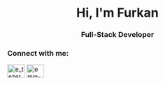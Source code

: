 <h1 align="center">Hi, I'm Furkan</h1>
<h3 align="center">Full-Stack Developer</h3>

<h3 align="left">Connect with me:</h3>
<p align="left">
<a href="https://twitter.com/e_tezeren" target="blank"><img align="center" src="https://cdn.jsdelivr.net/npm/simple-icons@3.0.1/icons/twitter.svg" alt="e_tezeren" height="30" width="40" /></a>
<a href="https://linkedin.com/in/emin-furkan" target="blank"><img align="center" src="https://cdn.jsdelivr.net/npm/simple-icons@3.0.1/icons/linkedin.svg" alt="emin-furkan" height="30" width="40" /></a>
</p>
